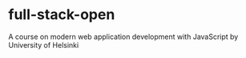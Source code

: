 # full-stack-open
A course on modern web application development with JavaScript by University of Helsinki
